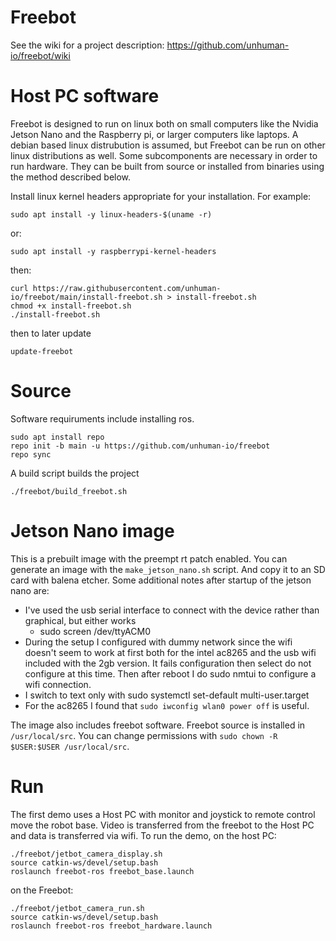 # Freebot

See the wiki for a project description: https://github.com/unhuman-io/freebot/wiki

# Host PC software

Freebot is designed to run on linux both on small computers like the Nvidia 
Jetson Nano and the Raspberry pi, or larger computers like laptops. A debian 
based linux distrubution is assumed, but Freebot can be run on other linux 
distributions as well. Some subcomponents are necessary in order to run 
hardware. They can be built from source or installed from binaries using the 
method described below.

Install linux kernel headers appropriate for your installation. For example:
```shell
sudo apt install -y linux-headers-$(uname -r)
```
or:
```shell
sudo apt install -y raspberrypi-kernel-headers
```
then:
```shell
curl https://raw.githubusercontent.com/unhuman-io/freebot/main/install-freebot.sh > install-freebot.sh
chmod +x install-freebot.sh
./install-freebot.sh
```

then to later update
```shell
update-freebot
```

# Source

Software requiruments include installing ros.

```shell
sudo apt install repo
repo init -b main -u https://github.com/unhuman-io/freebot
repo sync
```
A build script builds the project
```shell
./freebot/build_freebot.sh
```

# Jetson Nano image

This is a prebuilt image with the preempt rt patch enabled. You can generate an image with the 
`make_jetson_nano.sh` script. And copy it to an SD card with balena etcher. Some additional notes 
after startup of the jetson nano are:
- I've used the usb serial interface to connect with the device rather than graphical, but either works
  - sudo screen /dev/ttyACM0
- During the setup I configured with dummy network since the wifi doesn't seem to work at first both for the intel ac8265 and the usb wifi included with the 2gb version. It fails configuration then select do not configure at this time. Then after reboot I do sudo nmtui to configure a wifi connection.
- I switch to text only with sudo systemctl set-default multi-user.target
- For the ac8265 I found that `sudo iwconfig wlan0 power off` is useful.

The image also includes freebot software. Freebot source is installed in `/usr/local/src`. You 
can change permissions with `sudo chown -R $USER:$USER /usr/local/src`. 

# Run

The first demo uses a Host PC with monitor and joystick to remote control move
the robot base. Video is transferred from the freebot to the Host PC and data is
transferred via wifi. To run the demo, on the host PC:
```shell
./freebot/jetbot_camera_display.sh
source catkin-ws/devel/setup.bash
roslaunch freebot-ros freebot_base.launch
```

on the Freebot:
```shell
./freebot/jetbot_camera_run.sh
source catkin-ws/devel/setup.bash
roslaunch freebot-ros freebot_hardware.launch
```
